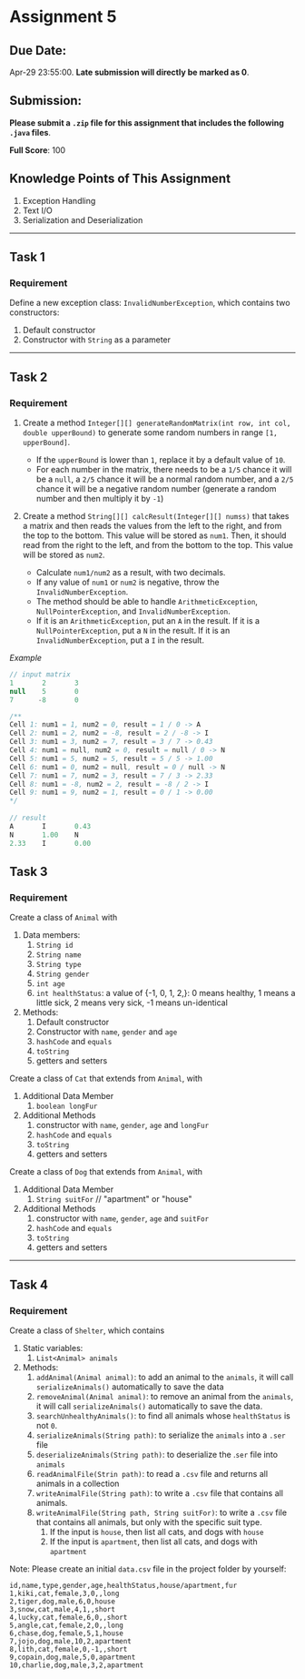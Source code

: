 # Assignment 5

## **Due Date:** 

Apr-29 23:55:00. **Late submission will directly be marked as 0**.

## **Submission:**

**Please submit a `.zip` file for this assignment that includes the following `.java` files**.

**Full Score**: 100

## **Knowledge Points**  of  This  Assignment

1. Exception Handling
2. Text I/O
3. Serialization and Deserialization

***

## Task 1

### Requirement

Define a new exception class: `InvalidNumberException`, which contains two constructors:
1. Default constructor
2. Constructor with `String` as a parameter

***

## Task 2

### Requirement

1. Create a method `Integer[][] generateRandomMatrix(int row, int col, double upperBound)` to generate some random numbers in range `[1, upperBound]`. 
   
    * If  the `upperBound` is lower than `1`, replace it by a default value of `10`. 
    * For each number in the matrix, there needs to be a `1/5` chance it will be a `null`, a `2/5` chance it will be a normal random number, and a `2/5` chance it will be a negative random number (generate a random number and then multiply it by `-1`)


2. Create a method `String[][] calcResult(Integer[][] numss)` that takes a matrix and then reads the values from the left to the right, and from the top to the bottom. This value will be stored as `num1`. Then, it should read from the right to the left, and from the bottom to the top. This value will be stored as `num2`.
   * Calculate `num1/num2` as a result, with two decimals.
   * If any value of `num1` or `num2` is negative, throw the `InvalidNumberException`.
   * The method should be able to handle `ArithmeticException`, `NullPointerException`, and `InvalidNumberException`.
   * If it is an `ArithmeticException`, put an `A` in the result. If it is a `NullPointerException`, put a `N` in the result. If it is an `InvalidNumberException`, put a `I` in the result.

*Example*

```java
// input matrix
1       2       3
null    5       0
7      -8       0

/**
Cell 1: num1 = 1, num2 = 0, result = 1 / 0 -> A 
Cell 2: num1 = 2, num2 = -8, result = 2 / -8 -> I
Cell 3: num1 = 3, num2 = 7, result = 3 / 7 -> 0.43
Cell 4: num1 = null, num2 = 0, result = null / 0 -> N
Cell 5: num1 = 5, num2 = 5, result = 5 / 5 -> 1.00
Cell 6: num1 = 0, num2 = null, result = 0 / null -> N
Cell 7: num1 = 7, num2 = 3, result = 7 / 3 -> 2.33
Cell 8: num1 = -8, num2 = 2, result = -8 / 2 -> I
Cell 9: num1 = 9, num2 = 1, result = 0 / 1 -> 0.00
*/
    
// result
A       I       0.43
N       1.00    N              
2.33    I       0.00
```

## Task 3

### Requirement

Create a class of `Animal` with

1. Data members:
   1. `String id`
   2. `String name`
   3. `String type`
   4. `String gender`
   5. `int age`
   6. `int healthStatus`: a value of {-1, 0, 1, 2,}: 0 means healthy, 1 means a little sick, 2 means very sick, -1 means un-identical
2. Methods:
   1. Default constructor
   2. Constructor with `name`, `gender` and `age`
   3. `hashCode` and `equals`
   4. `toString`
   5. getters and setters 

Create a class of `Cat` that extends from `Animal`, with 

1. Additional Data Member 
   1. `boolean longFur`
2. Additional Methods
   1. constructor with `name`, `gender`, `age` and `longFur`
   2. `hashCode` and `equals`
   3. `toString`
   4. getters and setters 

Create a class of `Dog` that extends from `Animal`, with 

1. Additional Data Member 
   1. `String suitFor`				// "apartment" or "house"
2. Additional Methods
   1. constructor with `name`, `gender`, `age` and `suitFor`
   2. `hashCode` and `equals`
   3. `toString`
   4. getters and setters 

***

## Task 4

### Requirement

Create a class of `Shelter`, which contains

1. Static variables:
    1. `List<Animal> animals`
2. Methods: 
    1. `addAnimal(Animal animal)`: to add an animal to the `animals`, it will call `serializeAnimals()` automatically to save the data
    2. `removeAnimal(Animal animal)`: to remove an animal from the `animals`, it will call `serializeAnimals()` automatically to save the data.
    3. `searchUnhealthyAnimals()`: to find all animals whose `healthStatus` is not `0`.
    4. `serializeAnimals(String path)`: to serialize the `animals` into a `.ser` file
    5. `deserializeAnimals(String path)`: to deserialize the .`ser` file into `animals`  
    6. `readAnimalFile(Strin path)`: to read a `.csv` file and returns all animals in a collection
    7. `writeAnimalFile(String path)`: to write a `.csv` file that contains all animals.
    8. `writeAnimalFile(String path, String suitFor)`: to write a `.csv` file that contains all animals, but only with the specific suit type. 
       1. If the input is `house`, then list all cats, and dogs with `house`
       2. If the input is `apartment`, then list all cats, and dogs with `apartment`

Note: Please create an initial `data.csv` file in the project folder by yourself:

```
id,name,type,gender,age,healthStatus,house/apartment,fur
1,kiki,cat,female,3,0,,long
2,tiger,dog,male,6,0,house
3,snow,cat,male,4,1,,short
4,lucky,cat,female,6,0,,short
5,angle,cat,female,2,0,,long
6,chase,dog,female,5,1,house
7,jojo,dog,male,10,2,apartment
8,lith,cat,female,0,-1,,short
9,copain,dog,male,5,0,apartment
10,charlie,dog,male,3,2,apartment
```